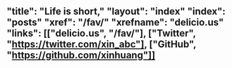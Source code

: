 "title": "Life is short,"
"layout": "index"
"index": "posts"
"xref": "/fav/"
"xrefname": "delicio.us"
"links": [["delicio.us", "/fav/"], ["Twitter", "https://twitter.com/xin_abc"], ["GitHub", "https://github.com/xinhuang"]]
---
